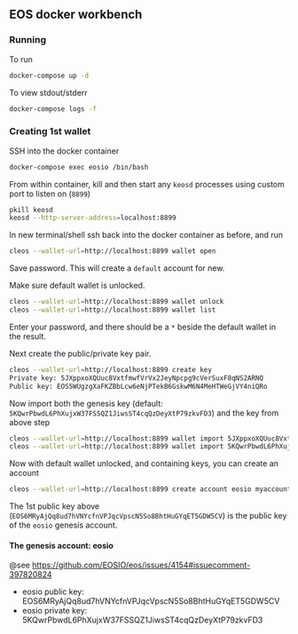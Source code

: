 ## EOS docker workbench

### Running

To run
```bash
docker-compose up -d
```
To view stdout/stderr
```bash
docker-compose logs -f
```


### Creating 1st wallet

SSH into the docker container
```bash
docker-compose exec eosio /bin/bash
```

From within container, kill and then start any `keosd` processes using custom
port to listen on (`8899`)
```bash
pkill keosd
keosd --http-server-address=localhost:8899
```

In new terminal/shell ssh back into the docker container as before, and run
```bash
cleos --wallet-url=http://localhost:8899 wallet open
```
Save password. This will create a `default` account for new.

Make sure default wallet is unlocked.
```bash
cleos --wallet-url=http://localhost:8899 wallet unlock
cleos --wallet-url=http://localhost:8899 wallet list
```
Enter your password, and there should be a `*` beside the default wallet in the
result.

Next create the public/private key pair.
```bash
cleos --wallet-url=http://localhost:8899 create key
Private key: 5JXppxoXQUuc8VxtfmwfVrVx2JeyNpcpg9cVerSuxF8qNS2ARNQ                  
Public key: EOS5WUgzgXaFKZBbLcw6eNjPTekB6GskwM6N4MeHTWeGjVY4niQRo
```

Now import both the genesis key (default: `5KQwrPbwdL6PhXujxW37FSSQZ1JiwsST4cqQzDeyXtP79zkvFD3`)
and the key from above step
```bash
cleos --wallet-url=http://localhost:8899 wallet import 5JXppxoXQUuc8VxtfmwfVrVx2JeyNpcpg9cVerSuxF8qNS2ARNQ
cleos --wallet-url=http://localhost:8899 wallet import 5KQwrPbwdL6PhXujxW37FSSQZ1JiwsST4cqQzDeyXtP79zkvFD3
```

Now with default wallet unlocked, and containing keys, you can create an account
```bash
cleos --wallet-url=http://localhost:8899 create account eosio myaccount EOS6MRyAjQq8ud7hVNYcfnVPJqcVpscN5So8BhtHuGYqET5GDW5CV EOS5WUgzgXaFKZBbLcw6eNjPTekB6GskwM6N4MeHTWeGjVY4niQRo
```
The 1st public key above (`EOS6MRyAjQq8ud7hVNYcfnVPJqcVpscN5So8BhtHuGYqET5GDW5CV`)
is the public key of the `eosio` genesis account.



#### The genesis account: eosio
@see https://github.com/EOSIO/eos/issues/4154#issuecomment-397820824

 - eosio public key: EOS6MRyAjQq8ud7hVNYcfnVPJqcVpscN5So8BhtHuGYqET5GDW5CV
 - eosio private key: 5KQwrPbwdL6PhXujxW37FSSQZ1JiwsST4cqQzDeyXtP79zkvFD3
